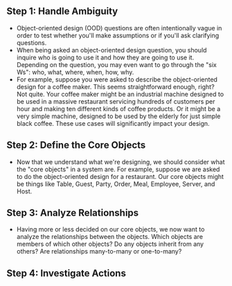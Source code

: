 ## Step 1: Handle Ambiguity

* Object-oriented design (OOD) questions are often intentionally vague in order to test whether you'll make assumptions
  or if you'll ask clarifying questions.
* When being asked an object-oriented design question, you should inquire who is going to use it and how they are going
  to use it. Depending on the question, you may even want to go through the "six Ws": who, what, where, when, how, why.
* For example, suppose you were asked to describe the object-oriented design for a coffee maker. This seems
  straightforward enough, right? Not quite. Your coffee maker might be an industrial machine designed to be used in a
  massive restaurant servicing hundreds of customers per hour and making ten different kinds of coffee products. Or it
  might be a very simple machine, designed to be used by the elderly for just simple black coffee. These use cases will
  significantly impact your design.

## Step 2: Define the Core Objects

* Now that we understand what we're designing, we should consider what the "core objects" in a system are. For example,
  suppose we are asked to do the object-oriented design for a restaurant. Our core objects might be things like Table,
  Guest, Party, Order, Meal, Employee, Server, and Host.

## Step 3: Analyze Relationships

* Having more or less decided on our core objects, we now want to analyze the relationships between the objects. Which
  objects are members of which other objects? Do any objects inherit from any others? Are relationships many-to-many or
  one-to-many?

## Step 4: Investigate Actions